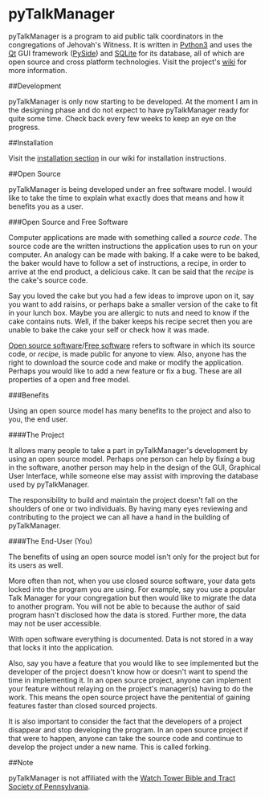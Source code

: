 # pyTalkManager

pyTalkManager is a program to aid public talk coordinators in the
congregations of Jehovah's Witness. It is written in
[Python3](https://www.python.org/) and uses the
[Qt](http://qt-project.org/) GUI framework
([PySide](http://qt-project.org/wiki/PySide)) and
[SQLite](https://www.sqlite.org/) for its database, all of which are
open source and cross platform technologies. Visit the project's
[wiki](https://github.com/TheoDevelopers/pyTalkManager/wiki) for more
information.

##Development

pyTalkManager is only now starting to be developed. At the moment I am
in the designing phase and do not expect to have pyTalkManager ready
for quite some time. Check back every few weeks to keep an eye on the
progress.


##Installation

Visit the
[installation section](https://github.com/TheoDevelopers/pyTalkManager/wiki/installation)
in our wiki for installation instructions.


##Open Source

pyTalkManager is being developed under an free software model. I would
like to take the time to explain what exactly does that means and how
it benefits you as a user.


###Open Source and Free Software

Computer applications are made with something called a *source
code*. The source code are the written instructions the application
uses to run on your computer. An analogy can be made with baking. If a
cake were to be baked, the baker would have to follow a set of
instructions, a recipe, in order to arrive at the end product, a
delicious cake. It can be said that the *recipe* is the cake's source
code.

Say you loved the cake but you had a few ideas to improve upon on it,
say you want to add raisins, or perhaps bake a smaller version of the
cake to fit in your lunch box. Maybe you are allergic to nuts and need
to know if the cake contains nuts. Well, if the baker keeps his recipe
secret then you are unable to bake the cake your self or check how it
was made.

[Open source software](http://opensource.org/)/[Free software](https://www.gnu.org/philosophy/free-sw.html)
refers to software in which its source code, or *recipe*, is made
public for anyone to view. Also, anyone has the right to download the
source code and make or modify the application. Perhaps you would like
to add a new feature or fix a bug. These are all properties of a open
and free model.


###Benefits

Using an open source model has many benefits to the project and also
to you, the end user.


####The Project

It allows many people to take a part in pyTalkManager's development by
using an open source model. Perhaps one person can help by fixing a
bug in the software, another person may help in the design of the GUI,
Graphical User Interface, while someone else may assist with improving
the database used by pyTalkManager.

The responsibility to build and maintain the project doesn't fall on
the shoulders of one or two individuals. By having many eyes reviewing
and contributing to the project we can all have a hand in the building
of pyTalkManager.


####The End-User (You)

The benefits of using an open source model isn't only for the project
but for its users as well.

More often than not, when you use closed source software, your data
gets locked into the program you are using. For example, say you use a
popular Talk Manager for your congregation but then would like to
migrate the data to another program. You will not be able to because
the author of said program hasn't disclosed how the data is
stored. Further more, the data may not be user accessible.

With open software everything is documented. Data is not stored in a
way that locks it into the application.

Also, say you have a feature that you would like to see implemented
but the developer of the project doesn't know how or doesn't want to
spend the time in implementing it. In an open source project, anyone
can implement your feature without relaying on the project's
manager(s) having to do the work. This means the open source project
have the penitential of gaining features faster than closed sourced
projects.

It is also important to consider the fact that the developers of a
project disappear and stop developing the program. In an open source
project if that were to happen, anyone can take the source code and
continue to develop the project under a new name. This is called
forking.



##Note

pyTalkManager is not affiliated with the
[Watch Tower Bible and Tract Society of Pennsylvania](http://www.JW.org).
